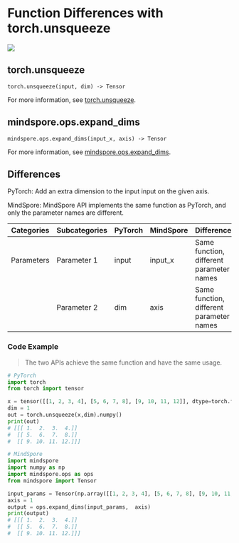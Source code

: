 # Function Differences with torch.unsqueeze

<a href="https://gitee.com/mindspore/docs/blob/master/docs/mindspore/source_en/note/api_mapping/pytorch_diff/expand_dims.md" target="_blank"><img src="https://mindspore-website.obs.cn-north-4.myhuaweicloud.com/website-images/master/resource/_static/logo_source_en.png"></a>

## torch.unsqueeze

```text
torch.unsqueeze(input, dim) -> Tensor
```

For more information, see [torch.unsqueeze](https://pytorch.org/docs/1.8.1/generated/torch.unsqueeze.html).

## mindspore.ops.expand_dims

```text
mindspore.ops.expand_dims(input_x, axis) -> Tensor
```

For more information, see [mindspore.ops.expand_dims](https://www.mindspore.cn/docs/en/master/api_python/ops/mindspore.ops.expand_dims.html).

## Differences

PyTorch: Add an extra dimension to the input input on the given axis.

MindSpore: MindSpore API implements the same function as PyTorch, and only the parameter names are different.

| Categories | Subcategories |PyTorch | MindSpore | Difference |
| ---- | ----- | ------- | --------- | --------------------- |
| Parameters | Parameter 1 | input   | input_x   | Same function, different parameter names |
|      | Parameter 2 | dim     | axis      | Same function, different parameter names |

### Code Example

> The two APIs achieve the same function and have the same usage.

```python
# PyTorch
import torch
from torch import tensor

x = tensor([[1, 2, 3, 4], [5, 6, 7, 8], [9, 10, 11, 12]], dtype=torch.float32)
dim = 1
out = torch.unsqueeze(x,dim).numpy()
print(out)
# [[[ 1.  2.  3.  4.]]
#  [[ 5.  6.  7.  8.]]
#  [[ 9. 10. 11. 12.]]]

# MindSpore
import mindspore
import numpy as np
import mindspore.ops as ops
from mindspore import Tensor

input_params = Tensor(np.array([[1, 2, 3, 4], [5, 6, 7, 8], [9, 10, 11, 12]]), mindspore.float32)
axis = 1
output = ops.expand_dims(input_params,  axis)
print(output)
# [[[ 1.  2.  3.  4.]]
#  [[ 5.  6.  7.  8.]]
#  [[ 9. 10. 11. 12.]]]
```
